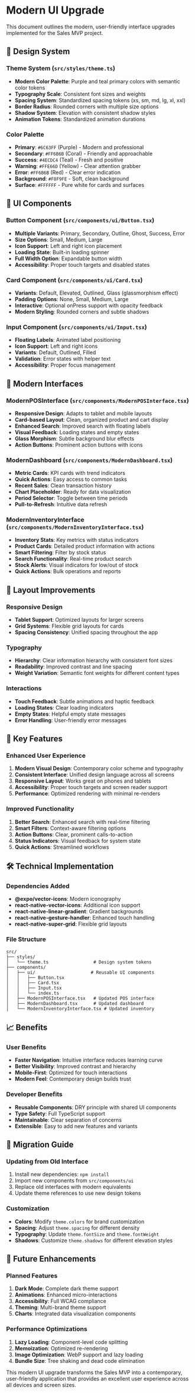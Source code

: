 # Modern UI Upgrade

This document outlines the modern, user-friendly interface upgrades implemented for the Sales MVP project.

## 🎨 Design System

### Theme System (`src/styles/theme.ts`)
- **Modern Color Palette**: Purple and teal primary colors with semantic color tokens
- **Typography Scale**: Consistent font sizes and weights
- **Spacing System**: Standardized spacing tokens (xs, sm, md, lg, xl, xxl)
- **Border Radius**: Rounded corners with multiple size options
- **Shadow System**: Elevation with consistent shadow styles
- **Animation Tokens**: Standardized animation durations

### Color Palette
- **Primary**: `#6C63FF` (Purple) - Modern and professional
- **Secondary**: `#FF6B6B` (Coral) - Friendly and approachable
- **Success**: `#4ECDC4` (Teal) - Fresh and positive
- **Warning**: `#FFE66D` (Yellow) - Clear attention grabber
- **Error**: `#FF6B6B` (Red) - Clear error indication
- **Background**: `#F8F9FE` - Soft, clean background
- **Surface**: `#FFFFFF` - Pure white for cards and surfaces

## 🧩 UI Components

### Button Component (`src/components/ui/Button.tsx`)
- **Multiple Variants**: Primary, Secondary, Outline, Ghost, Success, Error
- **Size Options**: Small, Medium, Large
- **Icon Support**: Left and right icon placement
- **Loading State**: Built-in loading spinner
- **Full Width Option**: Expandable button width
- **Accessibility**: Proper touch targets and disabled states

### Card Component (`src/components/ui/Card.tsx`)
- **Variants**: Default, Elevated, Outlined, Glass (glassmorphism effect)
- **Padding Options**: None, Small, Medium, Large
- **Interactive**: Optional onPress support with opacity feedback
- **Modern Styling**: Rounded corners and subtle shadows

### Input Component (`src/components/ui/Input.tsx`)
- **Floating Labels**: Animated label positioning
- **Icon Support**: Left and right icons
- **Variants**: Default, Outlined, Filled
- **Validation**: Error states with helper text
- **Accessibility**: Proper focus management

## 📱 Modern Interfaces

### ModernPOSInterface (`src/components/ModernPOSInterface.tsx`)
- **Responsive Design**: Adapts to tablet and mobile layouts
- **Card-based Layout**: Clean, organized product and cart display
- **Enhanced Search**: Improved search with floating labels
- **Visual Feedback**: Loading states and empty states
- **Glass Morphism**: Subtle background blur effects
- **Action Buttons**: Prominent action buttons with icons

### ModernDashboard (`src/components/ModernDashboard.tsx`)
- **Metric Cards**: KPI cards with trend indicators
- **Quick Actions**: Easy access to common tasks
- **Recent Sales**: Clean transaction history
- **Chart Placeholder**: Ready for data visualization
- **Period Selector**: Toggle between time periods
- **Pull-to-Refresh**: Intuitive data refresh

### ModernInventoryInterface (`src/components/ModernInventoryInterface.tsx`)
- **Inventory Stats**: Key metrics with status indicators
- **Product Cards**: Detailed product information with actions
- **Smart Filtering**: Filter by stock status
- **Search Functionality**: Real-time product search
- **Stock Alerts**: Visual indicators for low/out of stock
- **Quick Actions**: Bulk operations and reports

## 📐 Layout Improvements

### Responsive Design
- **Tablet Support**: Optimized layouts for larger screens
- **Grid Systems**: Flexible grid layouts for cards
- **Spacing Consistency**: Unified spacing throughout the app

### Typography
- **Hierarchy**: Clear information hierarchy with consistent font sizes
- **Readability**: Improved contrast and line spacing
- **Weight Variation**: Semantic font weights for different content types

### Interactions
- **Touch Feedback**: Subtle animations and haptic feedback
- **Loading States**: Clear loading indicators
- **Empty States**: Helpful empty state messages
- **Error Handling**: User-friendly error messages

## 🚀 Key Features

### Enhanced User Experience
1. **Modern Visual Design**: Contemporary color scheme and typography
2. **Consistent Interface**: Unified design language across all screens
3. **Responsive Layout**: Works great on phones and tablets
4. **Accessibility**: Proper touch targets and screen reader support
5. **Performance**: Optimized rendering with minimal re-renders

### Improved Functionality
1. **Better Search**: Enhanced search with real-time filtering
2. **Smart Filters**: Context-aware filtering options
3. **Action Buttons**: Clear, prominent calls-to-action
4. **Status Indicators**: Visual feedback for system state
5. **Quick Actions**: Streamlined workflows

## 🛠 Technical Implementation

### Dependencies Added
- **@expo/vector-icons**: Modern iconography
- **react-native-vector-icons**: Additional icon support
- **react-native-linear-gradient**: Gradient backgrounds
- **react-native-gesture-handler**: Enhanced touch handling
- **react-native-super-grid**: Flexible grid layouts

### File Structure
```
src/
├── styles/
│   └── theme.ts                 # Design system tokens
├── components/
│   ├── ui/                     # Reusable UI components
│   │   ├── Button.tsx
│   │   ├── Card.tsx
│   │   ├── Input.tsx
│   │   └── index.ts
│   ├── ModernPOSInterface.tsx   # Updated POS interface
│   ├── ModernDashboard.tsx      # Updated dashboard
│   └── ModernInventoryInterface.tsx # Updated inventory
```

## 📈 Benefits

### User Benefits
- **Faster Navigation**: Intuitive interface reduces learning curve
- **Better Visibility**: Improved contrast and hierarchy
- **Mobile-First**: Optimized for touch interactions
- **Modern Feel**: Contemporary design builds trust

### Developer Benefits
- **Reusable Components**: DRY principle with shared UI components
- **Type Safety**: Full TypeScript support
- **Maintainable**: Clear separation of concerns
- **Extensible**: Easy to add new features and variants

## 🎯 Migration Guide

### Updating from Old Interface
1. Install new dependencies: `npm install`
2. Import new components from `src/components/ui`
3. Replace old interfaces with modern equivalents
4. Update theme references to use new design tokens

### Customization
- **Colors**: Modify `theme.colors` for brand customization
- **Spacing**: Adjust `theme.spacing` for different density
- **Typography**: Update `theme.fontSize` and `theme.fontWeight`
- **Shadows**: Customize `theme.shadows` for different elevation styles

## 🔮 Future Enhancements

### Planned Features
1. **Dark Mode**: Complete dark theme support
2. **Animations**: Enhanced micro-interactions
3. **Accessibility**: Full WCAG compliance
4. **Theming**: Multi-brand theme support
5. **Charts**: Integrated data visualization components

### Performance Optimizations
1. **Lazy Loading**: Component-level code splitting
2. **Memoization**: Optimized re-rendering
3. **Image Optimization**: WebP support and lazy loading
4. **Bundle Size**: Tree shaking and dead code elimination

This modern UI upgrade transforms the Sales MVP into a contemporary, user-friendly application that provides an excellent user experience across all devices and screen sizes.
